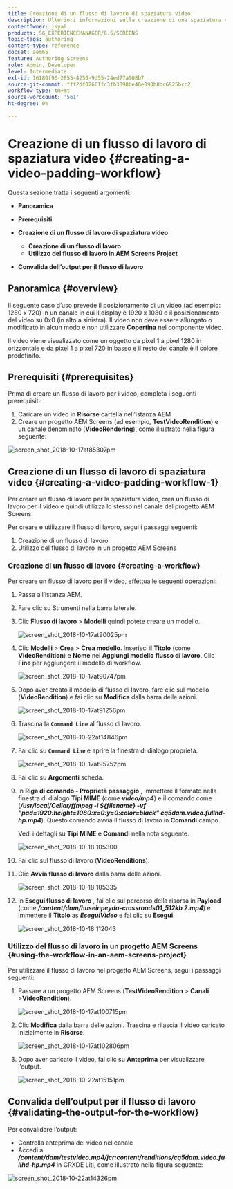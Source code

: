 ```yaml
---
title: Creazione di un flusso di lavoro di spaziatura video
description: Ulteriori informazioni sulla creazione di una spaziatura video nel flusso di lavoro per le risorse.
contentOwner: jsyal
products: SG_EXPERIENCEMANAGER/6.5/SCREENS
topic-tags: authoring
content-type: reference
docset: aem65
feature: Authoring Screens
role: Admin, Developer
level: Intermediate
exl-id: 16180f96-2855-4250-9d55-24ed77a908b7
source-git-commit: fff2df02661fc3fb3098be40e090b8bc6925bcc2
workflow-type: tm+mt
source-wordcount: '561'
ht-degree: 0%

---
```


# Creazione di un flusso di lavoro di spaziatura video {#creating-a-video-padding-workflow}

Questa sezione tratta i seguenti argomenti:

* **Panoramica**
* **Prerequisiti**
* **Creazione di un flusso di lavoro di spaziatura video**
   * **Creazione di un flusso di lavoro**
   * **Utilizzo del flusso di lavoro in AEM Screens Project**

* **Convalida dell’output per il flusso di lavoro**

## Panoramica {#overview}

Il seguente caso d’uso prevede il posizionamento di un video (ad esempio: 1280 x 720) in un canale in cui il display è 1920 x 1080 e il posizionamento del video su 0x0 (in alto a sinistra). Il video non deve essere allungato o modificato in alcun modo e non utilizzare **Copertina** nel componente video.

Il video viene visualizzato come un oggetto da pixel 1 a pixel 1280 in orizzontale e da pixel 1 a pixel 720 in basso e il resto del canale è il colore predefinito.

## Prerequisiti {#prerequisites}

Prima di creare un flusso di lavoro per i video, completa i seguenti prerequisiti:

1. Caricare un video in **Risorse** cartella nell’istanza AEM
1. Creare un progetto AEM Screens (ad esempio, **TestVideoRendition**) e un canale denominato (**VideoRendering**), come illustrato nella figura seguente:

![screen_shot_2018-10-17at85307pm](assets/screen_shot_2018-10-17at85307pm.png)

## Creazione di un flusso di lavoro di spaziatura video {#creating-a-video-padding-workflow-1}

Per creare un flusso di lavoro per la spaziatura video, crea un flusso di lavoro per il video e quindi utilizza lo stesso nel canale del progetto AEM Screens.

Per creare e utilizzare il flusso di lavoro, segui i passaggi seguenti:

1. Creazione di un flusso di lavoro
1. Utilizzo del flusso di lavoro in un progetto AEM Screens

### Creazione di un flusso di lavoro {#creating-a-workflow}

Per creare un flusso di lavoro per il video, effettua le seguenti operazioni:

1. Passa all’istanza AEM.
1. Fare clic su Strumenti nella barra laterale.
1. Clic **Flusso di lavoro** > **Modelli** quindi potete creare un modello.

   ![screen_shot_2018-10-17at90025pm](assets/screen_shot_2018-10-17at90025pm.png)

1. Clic **Modelli** > **Crea** > **Crea modello**. Inserisci il **Titolo** (come **VideoRendition**) e **Nome** nel **Aggiungi modello flusso di lavoro**. Clic **Fine** per aggiungere il modello di workflow.

   ![screen_shot_2018-10-17at90747pm](assets/screen_shot_2018-10-17at90747pm.png)

1. Dopo aver creato il modello di flusso di lavoro, fare clic sul modello (**VideoRendition**) e fai clic su **Modifica** dalla barra delle azioni.

   ![screen_shot_2018-10-17at91256pm](assets/screen_shot_2018-10-17at91256pm.png)

1. Trascina la **`Command Line`** al flusso di lavoro.

   ![screen_shot_2018-10-22at14846pm](assets/screen_shot_2018-10-22at14846pm.png)

1. Fai clic su **`Command Line`** e aprire la finestra di dialogo proprietà.

   ![screen_shot_2018-10-17at95752pm](assets/screen_shot_2018-10-17at95752pm.png)

1. Fai clic su **Argomenti** scheda.
1. In **Riga di comando - Proprietà passaggio** , immettere il formato nella finestra di dialogo **Tipi MIME** (come ***video/mp4***) e il comando come (***/usr/local/Cellar/ffmpeg -i ${filename} -vf &quot;pad=1920:height=1080:x=0:y=0:color=black&quot; cq5dam.video.fullhd-hp.mp4***). Questo comando avvia il flusso di lavoro in **Comandi** campo.

   Vedi i dettagli su **Tipi MIME** e **Comandi** nella nota seguente.

   ![screen_shot_2018-10-18 105300](assets/screen_shot_2018-10-18at105300am.png)

1. Fai clic sul flusso di lavoro (**VideoRenditions**).
1. Clic **Avvia flusso di lavoro** dalla barra delle azioni.

   ![screen_shot_2018-10-18 105335](assets/screen_shot_2018-10-18at105335am.png)

1. In **Esegui flusso di lavoro** , fai clic sul percorso della risorsa in **Payload** (come ***/content/dam/huseinpeyda-crossroads01_512kb 2.mp4***) e immettere il **Titolo** as ***EseguiVideo*** e fai clic su **Esegui**.

   ![screen_shot_2018-10-18 112043](assets/screen_shot_2018-10-18at112043am.png)

### Utilizzo del flusso di lavoro in un progetto AEM Screens {#using-the-workflow-in-an-aem-screens-project}

Per utilizzare il flusso di lavoro nel progetto AEM Screens, segui i passaggi seguenti:

1. Passare a un progetto AEM Screens (**TestVideoRendition** > **Canali** >**VideoRendition**).

   ![screen_shot_2018-10-17at100715pm](assets/screen_shot_2018-10-17at100715pm.png)

1. Clic **Modifica** dalla barra delle azioni. Trascina e rilascia il video caricato inizialmente in **Risorse**.

   ![screen_shot_2018-10-17at102806pm](assets/screen_shot_2018-10-17at102806pm.png)

1. Dopo aver caricato il video, fai clic su **Anteprima** per visualizzare l’output.

   ![screen_shot_2018-10-22at15151pm](assets/screen_shot_2018-10-22at15151pm.png)

## Convalida dell’output per il flusso di lavoro {#validating-the-output-for-the-workflow}

Per convalidare l’output:

* Controlla anteprima del video nel canale
* Accedi a ***/content/dam/testvideo.mp4/jcr:content/renditions/cq5dam.video.fullhd-hp.mp4*** in CRXDE Liti, come illustrato nella figura seguente:

![screen_shot_2018-10-22at14326pm](assets/screen_shot_2018-10-22at14326pm.png)
